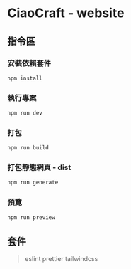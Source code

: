 # CiaoCraft - website

## 指令區

### 安裝依賴套件

```bash
npm install
```

### 執行專案

```bash
npm run dev
```

### 打包

```bash
npm run build
```

### 打包靜態網頁 - dist

```bash
npm run generate
```

### 預覽

```bash
npm run preview
```

## 套件

> eslint
> prettier
> tailwindcss
